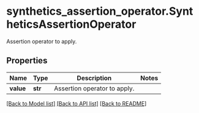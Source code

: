 # synthetics_assertion_operator.SyntheticsAssertionOperator

Assertion operator to apply.
## Properties
Name | Type | Description | Notes
------------ | ------------- | ------------- | -------------
**value** | **str** | Assertion operator to apply. | 

[[Back to Model list]](README.md#documentation-for-models) [[Back to API list]](README.md#documentation-for-api-endpoints) [[Back to README]](README.md)



